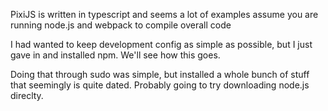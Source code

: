 PixiJS is written in typescript and seems a lot of examples assume you are running node.js and webpack to compile overall code

I had wanted to keep development config as simple as possible, but I just gave in and installed npm.  We'll see how this goes.

Doing that through sudo was simple, but installed a whole bunch of stuff that seemingly is quite dated. Probably going to try downloading node.js direclty.



